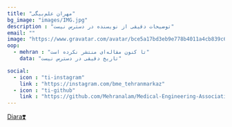 ```yaml
---
title: "مهران علم‌بیگی"
bg_image: "images/IMG.jpg"
description : "توضیحات دقیقی از نویسنده در دسترس نیست"
email: ""
image: "https://www.gravatar.com/avatar/bce5a17bd3eb9e778b4011a4cb839c66?s=128&pg&d=identicon" 
oop:
  - mehran : "تا کنون مقاله‌ای منتشر نکرده است"
    data: "تاریخ دقیقی در دسترس نیست"

social:
  - icon : "ti-instagram"
    link : "https://instagram.com/bme_tehranmarkaz"
  - icon : "ti-github"
    link : "https://github.com/Mehranalam/Medical-Engineering-Association"
---
```



<p style="color: red;"><a href="https://diara-token.github.io/Diara.ir">Diara❣️</a></p>
